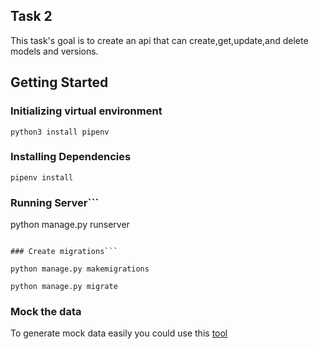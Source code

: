 ## Task 2

This task's goal is to create an api that can create,get,update,and delete models and versions.

## Getting Started

### Initializing virtual environment
```
python3 install pipenv
```

### Installing Dependencies
```
pipenv install
```

### Running Server```

python manage.py runserver
```

### Create migrations```

python manage.py makemigrations

python manage.py migrate
```

### Mock the data

To generate mock data easily you could use this [tool](https://www.mockaroo.com/)